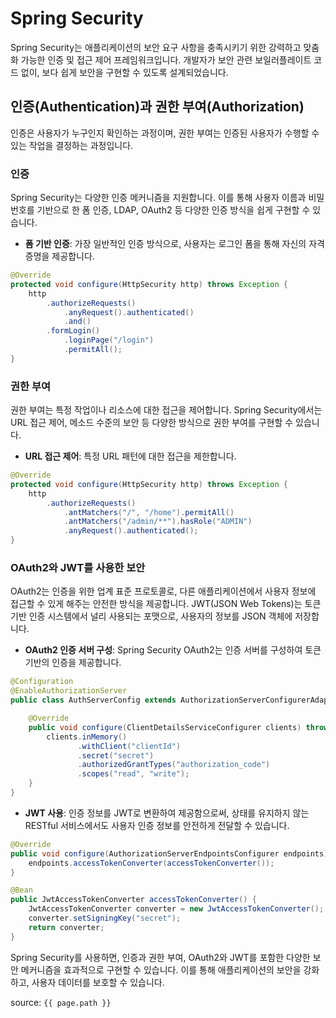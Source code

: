 # Spring Security

Spring Security는 애플리케이션의 보안 요구 사항을 충족시키기 위한 강력하고 맞춤화 가능한 인증 및 접근 제어 프레임워크입니다. 개발자가 보안 관련 보일러플레이트 코드 없이, 보다 쉽게 보안을 구현할 수 있도록 설계되었습니다.

## 인증(Authentication)과 권한 부여(Authorization)

인증은 사용자가 누구인지 확인하는 과정이며, 권한 부여는 인증된 사용자가 수행할 수 있는 작업을 결정하는 과정입니다.

### 인증

Spring Security는 다양한 인증 메커니즘을 지원합니다. 이를 통해 사용자 이름과 비밀번호를 기반으로 한 폼 인증, LDAP, OAuth2 등 다양한 인증 방식을 쉽게 구현할 수 있습니다.

- **폼 기반 인증**: 가장 일반적인 인증 방식으로, 사용자는 로그인 폼을 통해 자신의 자격 증명을 제공합니다.

```java
@Override
protected void configure(HttpSecurity http) throws Exception {
    http
        .authorizeRequests()
            .anyRequest().authenticated()
            .and()
        .formLogin()
            .loginPage("/login")
            .permitAll();
}
```

### 권한 부여

권한 부여는 특정 작업이나 리소스에 대한 접근을 제어합니다. Spring Security에서는 URL 접근 제어, 메소드 수준의 보안 등 다양한 방식으로 권한 부여를 구현할 수 있습니다.

- **URL 접근 제어**: 특정 URL 패턴에 대한 접근을 제한합니다.

```java
@Override
protected void configure(HttpSecurity http) throws Exception {
    http
        .authorizeRequests()
            .antMatchers("/", "/home").permitAll()
            .antMatchers("/admin/**").hasRole("ADMIN")
            .anyRequest().authenticated();
}
```

### OAuth2와 JWT를 사용한 보안

OAuth2는 인증을 위한 업계 표준 프로토콜로, 다른 애플리케이션에서 사용자 정보에 접근할 수 있게 해주는 안전한 방식을 제공합니다. JWT(JSON Web Tokens)는 토큰 기반 인증 시스템에서 널리 사용되는 포맷으로, 사용자의 정보를 JSON 객체에 저장합니다.

- **OAuth2 인증 서버 구성**: Spring Security OAuth2는 인증 서버를 구성하여 토큰 기반의 인증을 제공합니다.

```java
@Configuration
@EnableAuthorizationServer
public class AuthServerConfig extends AuthorizationServerConfigurerAdapter {

    @Override
    public void configure(ClientDetailsServiceConfigurer clients) throws Exception {
        clients.inMemory()
               .withClient("clientId")
               .secret("secret")
               .authorizedGrantTypes("authorization_code")
               .scopes("read", "write");
    }
}
```

- **JWT 사용**: 인증 정보를 JWT로 변환하여 제공함으로써, 상태를 유지하지 않는 RESTful 서비스에서도 사용자 인증 정보를 안전하게 전달할 수 있습니다.

```java
@Override
public void configure(AuthorizationServerEndpointsConfigurer endpoints) throws Exception {
    endpoints.accessTokenConverter(accessTokenConverter());
}

@Bean
public JwtAccessTokenConverter accessTokenConverter() {
    JwtAccessTokenConverter converter = new JwtAccessTokenConverter();
    converter.setSigningKey("secret");
    return converter;
}
```

Spring Security를 사용하면, 인증과 권한 부여, OAuth2와 JWT를 포함한 다양한 보안 메커니즘을 효과적으로 구현할 수 있습니다. 이를 통해 애플리케이션의 보안을 강화하고, 사용자 데이터를 보호할 수 있습니다.

source: `{{ page.path }}`
